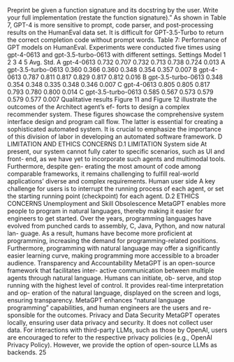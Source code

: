 Preprint
be given a function signature and its docstring by the user. Write your full implementation (restate
the function signature).” As shown in Table 7, GPT-4 is more sensitive to prompt, code parser, and
post-processing results on the HumanEval data set. It is difficult for GPT-3.5-Turbo to return the
correct completion code without prompt words.
Table 7: Performance of GPT models on HumanEval. Experiments were conducted five times
using gpt-4-0613 and gpt-3.5-turbo-0613 with different settings.
Settings
Model
1
2
3
4
5
Avg.
Std.
A
gpt-4-0613
0.732
0.707
0.732
0.713
0.738
0.724
0.013
A
gpt-3.5-turbo-0613
0.360
0.366
0.360
0.348
0.354
0.357
0.007
B
gpt-4-0613
0.787
0.811
0.817
0.829
0.817
0.812
0.016
B
gpt-3.5-turbo-0613
0.348
0.354
0.348
0.335
0.348
0.346
0.007
C
gpt-4-0613
0.805
0.805
0.817
0.793
0.780
0.800
0.014
C
gpt-3.5-turbo-0613
0.585
0.567
0.573
0.579
0.579
0.577
0.007
Qualitative results
Figure 11 and Figure 12 illustrate the outcomes of the Architect agent’s ef-
forts to design a complex recommender system. These figures showcase the comprehensive system
interface design and program call flow. The latter is essential for creating a sophisticated automated
system. It is crucial to emphasize the importance of this division of labor in developing an automated
software framework.
D
LIMITATION AND ETHICS CONCERNS
D.1
LIMITATION
System side
At present, our system cannot fully cater to specific scenarios, such as UI and front-
end, as we have yet to incorporate such agents and multimodal tools. Furthermore, despite gen-
erating the most amount of code among comparable frameworks, it remains challenging to fulfill
real-world applications’ diverse and complex requirements.
Human user side
A key challenge for users is to interrupt the running process of each agent, or
set the starting running point (checkpoint) for each agent.
D.2
ETHICS CONCERNS
Unemployment and Skill Obsolescence
MetaGPT enables more people to program in natural
languages, thereby making it easier for engineers to get started. Over the years, programming
languages have evolved from punched cards to assembly, C, Java, Python, and now natural lan-
guage. As a result, humans have become more proficient at programming, increasing the demand
for programming-related positions. Furthermore, programming with natural language may offer a
significantly easier learning curve, making programming more accessible to a broader audience.
Transparency and Accountability
MetaGPT is an open-source framework that facilitates inter-
active communication between multiple agents through natural language. Humans can initiate, ob-
serve, and stop running with the highest level of control. It provides real-time interpretation and op-
eration of the natural language, displayed on the screen and logs, ensuring transparency. MetaGPT
enhances “natural language programming” capabilities, and human engineers are the users and re-
sponsible for the outcomes.
Privacy and Data Security
MetaGPT operates locally, ensuring user data privacy and security. It
does not collect user data. For interactions with third-party LLMs, such as those by OpenAI, users
are encouraged to refer to the respective privacy policies (e.g., OpenAI Privacy Policy). However,
we provide the option of open-source LLMs as backends.
25
